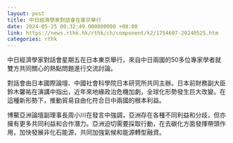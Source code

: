 ```yaml
---
layout: post
title: 中日經濟學家對話會在東京舉行
date: 2024-05-25 00:32:49.000000000 +08:00
link: https://news.rthk.hk/rthk/ch/component/k2/1754607-20240525.htm
categories: rthk
---
```


中日經濟學家對話會星期五在日本東京舉行，來自中日兩國的50多位專家學者就雙方共同關心的熱點問題進行交流討論。

對話會由日本國際論壇、中國社會科學院日本研究所共同主辦。日本前財務副大臣鈴木馨祐在演講中指出，近年來地緣政治危機加劇，全球化形勢發生巨大改變。在這種新形勢下，推動貿易自由化符合日中兩國的根本利益。

博鰲亞洲論壇副理事長周小川在發言中強調，亞洲存在各種不同利益和分歧，但亦擁有更多共同利益和合作潛力。亞洲迫切需要採取行動，在去碳化方面發揮帶頭作用，加快發展非化石能源，共同加強氣候和能源轉型融資。
